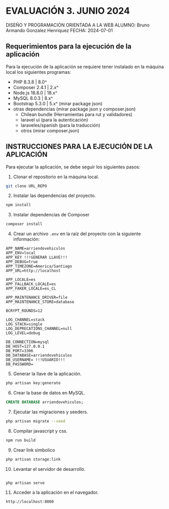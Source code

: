 # EVALUACIÓN 3. JUNIO 2024
DISEÑO Y PROGRAMACIÓN ORIENTADA A LA WEB
ALUMNO: Bruno Armando Gonzalez Henriquez
FECHA: 2024-07-01

## Requerimientos para la ejecución de la aplicación
Para la ejecución de la aplicación se requiere tener instalado en la máquina local los siguientes programas:

- PHP 8.3.8 | 8.0^
- Composer 2.4.1 | 2.x^
- Node.js 18.8.0 | 18.x^
- MySQL 8.0.3 | 8.x^
- Bootstrap 5.3.0 | 5.x^ (mirar package json)
- otras dependencias (mirar package json y composer.json)
    - Chilean bundle (Herramientas para rut y validadores)
    - laravel ui (para la autenticación)
    - laraveles/spanish (para la traducción)
    - otros (mirar composer.json)


## INSTRUCCIONES PARA LA EJECUCIÓN DE LA APLICACIÓN
Para ejecutar la aplicación, se debe seguir los siguientes pasos:

1. Clonar el repositorio en la máquina local.
```bash
git clone URL_REPO
```

2. Instalar las dependencias del proyecto.
```bash
npm install
```

3. Instalar dependencias de Composer
```bash
composer install
```

4. Crear un archivo `.env` en la raíz del proyecto con la siguiente información:
```env
APP_NAME=arriendovehiculos
APP_ENV=local
APP_KEY !!!GENERAR LLAVE!!!
APP_DEBUG=true
APP_TIMEZONE=America/Santiago
APP_URL=http://localhost

APP_LOCALE=es
APP_FALLBACK_LOCALE=es
APP_FAKER_LOCALE=es_CL

APP_MAINTENANCE_DRIVER=file
APP_MAINTENANCE_STORE=database

BCRYPT_ROUNDS=12

LOG_CHANNEL=stack
LOG_STACK=single
LOG_DEPRECATIONS_CHANNEL=null
LOG_LEVEL=debug

DB_CONNECTION=mysql
DB_HOST=127.0.0.1
DB_PORT=3306
DB_DATABASE=arriendovehiculos
DB_USERNAME= !!!USUARIO!!!
DB_PASSWORD=
```

5. Generar la llave de la aplicación.
```bash
php artisan key:generate
```

6. Crear la base de datos en MySQL.
```sql
CREATE DATABASE arriendovehiculos;
```

7. Ejecutar las migraciones y seeders.
```bash
php artisan migrate --seed
```

8. Compilar javascript y css.
```bash
npm run build
```
9. Crear link simbolico
```bash
php artisan storage:link
```

10. Levantar el servidor de desarrollo.
```bash

php artisan serve
```

11. Acceder a la aplicación en el navegador.
```
http://localhost:8000
```


